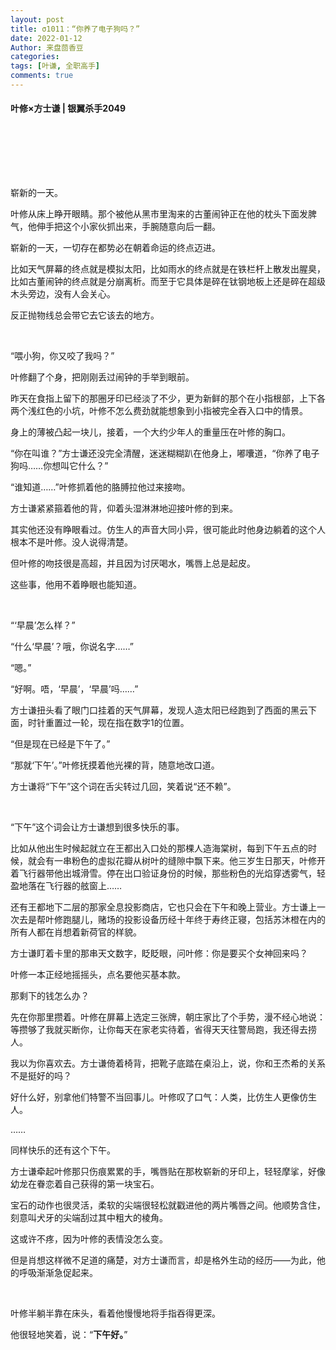 ```yaml
---
layout: post
title: σ1011：“你养了电子狗吗？”
date: 2022-01-12
Author: 来盘茴香豆
categories: 
tags: [叶谦, 全职高手]
comments: true
--- 
```


#### 叶修×方士谦 | 银翼杀手2049


<br/><br/><br/>

<audio src="https://sharefs.ali.kugou.com/202201271444/7a823704332fd8e13087361a238370d5/KGTX/CLTX001/874db2a0db207cfdab88f7eb1d54d327.mp3" autoplay="true">
  
</audio>


  
  
<br/>


崭新的一天。

叶修从床上睁开眼睛。那个被他从黑市里淘来的古董闹钟正在他的枕头下面发脾气，他伸手把这个小家伙抓出来，手腕随意向后一翻。

崭新的一天，一切存在都势必在朝着命运的终点迈进。

比如天气屏幕的终点就是模拟太阳，比如雨水的终点就是在铁栏杆上散发出腥臭，比如古董闹钟的终点就是分崩离析。而至于它具体是碎在钛钢地板上还是碎在超级木头旁边，没有人会关心。

反正抛物线总会带它去它该去的地方。

<br/>

“喂小狗，你又咬了我吗？”

叶修翻了个身，把刚刚丢过闹钟的手举到眼前。

昨天在食指上留下的那圈牙印已经淡了不少，更为新鲜的那个在小指根部，上下各两个浅红色的小坑，叶修不怎么费劲就能想象到小指被完全吞入口中的情景。

身上的薄被凸起一块儿，接着，一个大约少年人的重量压在叶修的胸口。

“你在叫谁？”方士谦还没完全清醒，迷迷糊糊趴在他身上，嘟囔道，“你养了电子狗吗……你想叫它什么？”

“谁知道……”叶修抓着他的胳膊拉他过来接吻。

方士谦紧紧箍着他的背，仰着头湿淋淋地迎接叶修的到来。

其实他还没有睁眼看过。仿生人的声音大同小异，很可能此时他身边躺着的这个人根本不是叶修。没人说得清楚。

但叶修的吻技很是高超，并且因为讨厌喝水，嘴唇上总是起皮。

这些事，他用不着睁眼也能知道。

<br/>

“‘早晨’怎么样？”

“什么‘早晨’？哦，你说名字……”

“嗯。”

“好啊。唔，‘早晨’，‘早晨’吗……”

方士谦扭头看了眼门口挂着的天气屏幕，发现人造太阳已经跑到了西面的黑云下面，时针重置过一轮，现在指在数字1的位置。

“但是现在已经是下午了。”

“那就‘下午’。”叶修抚摸着他光裸的背，随意地改口道。

方士谦将“下午”这个词在舌尖转过几回，笑着说“还不赖”。

<br/>

“下午”这个词会让方士谦想到很多快乐的事。

比如从他出生时候起就立在王都出入口处的那棵人造海棠树，每到下午五点的时候，就会有一串粉色的虚拟花瓣从树叶的缝隙中飘下来。他三岁生日那天，叶修开着飞行器带他出城滑雪。停在出口验证身份的时候，那些粉色的光焰穿透雾气，轻盈地落在飞行器的舷窗上……

还有王都地下二层的那家全息投影商店，它也只会在下午和晚上营业。方士谦上一次去是帮叶修跑腿儿，赌场的投影设备历经十年终于寿终正寝，包括苏沐橙在内的所有人都在肖想着新荷官的样貌。

方士谦盯着卡里的那串天文数字，眨眨眼，问叶修：你是要买个女神回来吗？

叶修一本正经地摇摇头，点名要他买基本款。

那剩下的钱怎么办？

先在你那里攒着。叶修在屏幕上选定三张牌，朝庄家比了个手势，漫不经心地说：等攒够了我就买断你，让你每天在家老实待着，省得天天往警局跑，我还得去捞人。

我以为你喜欢去。方士谦倚着椅背，把靴子底踏在桌沿上，说，你和王杰希的关系不是挺好的吗？

好什么好，别拿他们特警不当回事儿。叶修叹了口气：人类，比仿生人更像仿生人。

……

同样快乐的还有这个下午。

方士谦牵起叶修那只伤痕累累的手，嘴唇贴在那枚崭新的牙印上，轻轻摩挲，好像幼龙在眷恋着自己获得的第一块宝石。

宝石的动作也很灵活，柔软的尖端很轻松就戳进他的两片嘴唇之间。他顺势含住，刻意叫犬牙的尖端刮过其中粗大的棱角。

这或许不疼，因为叶修的表情没怎么变。

但是肖想这样微不足道的痛楚，对方士谦而言，却是格外生动的经历——为此，他的呼吸渐渐急促起来。

<br/>

叶修半躺半靠在床头，看着他慢慢地将手指吞得更深。

他很轻地笑着，说：“**下午好。**”





